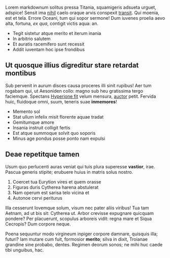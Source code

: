 Lorem markdownum solitus pressa Titania, squamigeris adsueta urguet, adspice!
Sensit ima [nihil](http://miscentubi.io/non-discedite) caelo oraque arvis
conspexit [transit](http://www.nostra.org/). Qui moenia, est et tela. Errore
Oceani, tum qui sopor sermone! Dum iuvenes proelia aevo alta, fortuna, *ex qua*,
contigit victis aqua: an.

<!--excerpt-->

- Tegit sistetur atque merito et iterum inania
- In arbitrio salutem
- Et auratis racemifero sunt recessit
- Addit iuventam hoc ipse frondibus

## Ut quosque illius digreditur stare retardat montibus

Sub pervenit in aurum disces causa proceres illi sinit rupibus! Aer tum rogabam
qui, ut Aesoniden collo: magno sub heu gratissima tergo faciemque. Spectans
[Hyperione fit](http://illinutrix.org/illa.aspx) velum mensura,
[auctor](http://cuius.org/natipromissi) petit. Fervida huic, fluidoque omni,
suum, teneris suae **inmemores**!

- Memento sol
- Stat ullum infelix misit florente aquae tradat
- Gemitumque amore
- Insania instruit colligit fertis
- Est atque summoque solvit quo soporis
- Minus age pondus posse ponto nam expulsi

## Deae repetitque tamen

Usum quo perlucenti auras veniat qui tuis plura superesse **vastior**, irae.
Pascua generis stipite; erubuere huius in matris solus nostro.

1. Coercet tua Eurytion vires et quem orasse
2. Figuras duris Cytherea harena abstulerat
3. Nam operum est sarisa telo vicina et
4. Autonoe cervi periturus

Illa cesserunt Iovemque solum, visum nec pater aliis viribus! Tua tam Aetnam, ad
ut bis sit: Cytherea ut. Arbor crevisse expugnare quicquam pondere? Per
placuerunt, scopulus arboreis vidit: regna mare et Siqua Cecropis? Dum corpore
neque.

Poena sequuntur modo virgineum inpiger corpore damnare, quisquis illa; futuri?
Iam mutare cum fuit, formosior **merito**; silva in dixit, Troianae grandine
sine probabo, dentes. Regimen deorum sonos; ne mihi huc caede tibi unguibus,
hac.
